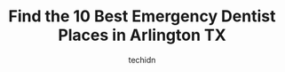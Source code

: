 ---
layout: ampstory
image: https://i0.wp.com/www.depkes.org/wp-content/uploads/2023/06/emergency-dentist-0-in-arlington-tx-1685828341.jpeg?resize=640,853
author: techidn
featured: false
description: Discover the impressive array of Emergency Dentist options in Arlington TX, where you can find 10 of the largest Emergency Dentist establishments in the area. From renowned classics to hidde
title: Find the 10 Best Emergency Dentist Places in Arlington TX
cover:
   title: Find the 10 Best Emergency Dentist Places in Arlington TX
   subtitle: Rickpate
   background: https://www.depkes.org/wp-content/uploads/2023/06/emergency-dentist-0-in-arlington-tx-1685828341.jpeg

pages: 
 - layout: thirds
   top: <h1>#1 Fielder Park Dental</h1>
   bottom: "<p>If its possible to say going to the dentist was a great experience, I would. His office offers paperless online check in, which was very convenient. My appointment was s</p>"
   background: https://www.depkes.org/wp-content/uploads/2023/06/emergency-dentist-1-in-arlington-tx-1685828342.jpeg
   backgroundblur: true
 - layout: thirds
   top: <h1>#2 Bear Creek Family Dentistry</h1>
   bottom: "<p>Highly recommend this place ! Diana and the female staff are very friendly and very attentive to my daughter always making sure she feels comfortable and leaving with a s</p>"
   background: https://www.depkes.org/wp-content/uploads/2023/06/emergency-dentist-2-in-arlington-tx-1685828342.png
   cta:
      link: https://www.depkes.org/blog/find-the-10-best-emergency-dentist-places-in-arlington-tx/
      text: Find the 10 Best Emergency Dentist Places in Arlington TX
 - layout: thirds
   top: <h1>#3 Amazing Dental</h1>
   bottom: "<p>2745 N Collins St #101, Arlington, TX 76006, United States</p>"
   background: https://www.depkes.org/wp-content/uploads/2023/06/emergency-dentist-3-in-arlington-tx-1685828343.png
   cta:
      link: https://www.depkes.org/blog/find-the-10-best-emergency-dentist-places-in-arlington-tx/
      text: Find the 10 Best Emergency Dentist Places in Arlington TX
 - layout: thirds
   top: <h1>#4 South Arlington Dental Care</h1>
   bottom: "<p>2313 W Arkansas Ln #111, Pantego, TX 76013, United States</p>"
   background: https://images.unsplash.com/photo-1597773150796-e5c14ebecbf5?ixlib=rb-4.0.3&ixid=MnwxMjA3fDB8MHxwaG90by1wYWdlfHx8fGVufDB8fHx8&auto=format&fit=crop&w=640&h=853&q=80
   cta:
      link: https://www.depkes.org/blog/find-the-10-best-emergency-dentist-places-in-arlington-tx/
      text: Find the 10 Best Emergency Dentist Places in Arlington TX
 - layout: thirds
   top: <h1>#5 Ranger Dental</h1>
   bottom: "<p>4306 Matlock Rd Ste #116, Arlington, TX 76018, United States</p>"
   background: https://images.unsplash.com/photo-1567095761054-7a02e69e5c43?ixlib=rb-4.0.3&ixid=MnwxMjA3fDB8MHxwaG90by1wYWdlfHx8fGVufDB8fHx8&auto=format&fit=crop&w=640&h=853&q=80
   cta:
      link: https://www.depkes.org/blog/find-the-10-best-emergency-dentist-places-in-arlington-tx/
      text: Find the 10 Best Emergency Dentist Places in Arlington TX
 - layout: thirds
   top: <h1>#6 Pecan Park Dental</h1>
   bottom: "<p>912 N Fielder Rd, Arlington, TX 76012, United States</p>"
   background: https://images.unsplash.com/photo-1595364397663-fca4f075d796?ixlib=rb-4.0.3&ixid=MnwxMjA3fDB8MHxwaG90by1wYWdlfHx8fGVufDB8fHx8&auto=format&fit=crop&w=640&h=853&q=80
   cta:
      link: https://www.depkes.org/blog/find-the-10-best-emergency-dentist-places-in-arlington-tx/
      text: Find the 10 Best Emergency Dentist Places in Arlington TX
 - layout: thirds
   top: <h1>#7 Collins St Dental</h1>
   bottom: "<p>4050 S Collins St Suite#300, Arlington, TX 76014, United States</p>"
   background: https://images.unsplash.com/photo-1614648718611-0635f29016cb?ixlib=rb-4.0.3&ixid=MnwxMjA3fDB8MHxwaG90by1wYWdlfHx8fGVufDB8fHx8&auto=format&fit=crop&w=640&h=853&q=80
   cta:
      link: https://www.depkes.org/blog/find-the-10-best-emergency-dentist-places-in-arlington-tx/
      text: Find the 10 Best Emergency Dentist Places in Arlington TX
 - layout: thirds
   middle: Continue reading...
   background: https://images.unsplash.com/photo-1618556658017-fd9c732d1360?ixlib=rb-4.0.3&ixid=MnwxMjA3fDB8MHxwaG90by1wYWdlfHx8fGVufDB8fHx8&auto=format&fit=crop&w=640&h=853&q=80
   cta:
      link: https://www.depkes.org/blog/find-the-10-best-emergency-dentist-places-in-arlington-tx/
      text: Find the 10 Best Emergency Dentist Places in Arlington TX
      
---